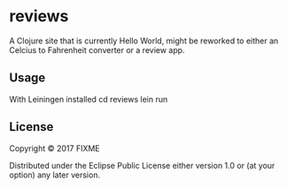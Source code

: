 # reviews

A Clojure site that is currently Hello World,
might be reworked to either an Celcius to Fahrenheit converter
or a review app.

## Usage

With Leiningen installed
cd reviews
lein run

## License

Copyright © 2017 FIXME

Distributed under the Eclipse Public License either version 1.0 or (at
your option) any later version.
